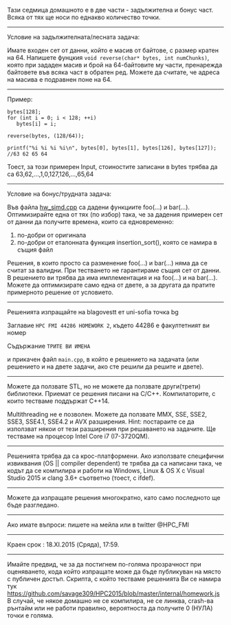﻿Тази седмица домашното е в две части - задължителна и бонус част.
Всяка от тях ще носи по еднакво количество точки.

---

Условие на задължителната/лесната задача:

Имате входен сет от данни, който е масив от байтове, с размер кратен на 64. Напишете фунцкия `void reverse(char* bytes, int numChunks)`, която при зададен масив и брой на 64-байтовите му части, пренарежда байтовете във всяка част в обратен ред. Можете да считате, че адреса на масива е подравнен поне на 64.

---

Пример:

```
bytes[128];
for (int i = 0; i < 128; ++i)
   bytes[i] = i;

reverse(bytes, (128/64));

printf("%i %i %i %i\n", bytes[0], bytes[1], bytes[126], bytes[127]); //63 62 65 64
```

Тоест, за този примерен Input, стоиностите записани в bytes трябва да са 63,62,...,1,0,127,126,...,65,64

---

Условие на бонус/трудната задача:

Във файла <a href="https://github.com/savage309/HPC2015/blob/master/homeworks/hw_simd.cpp">hw_simd.cpp</a> са дадени функциите foo(...) и bar(...). Оптимизирайте една от тях (по избор) така, че за дадения примерен сет от данни да получите времена, които са едновременно:
1. по-добри от оригинала
2. по-добри от еталонната функция insertion_sort(), която се намира в същия файл

Решения, в които просто са разменение foo(...) и bar(...) няма да се считат за валидни. При тестването не гарантираме същия сет от данни.
В решението ви трябва да има имплементация и на foo(...) и на bar(...). Можете да оптимизирате само една от двете, а за другата да пратите примерното решение от условието.

---

Решенията изпращайте на blagovestt ет uni-sofia точка bg

Заглавие `HPC FMI 44286 HOMEWORK 2`, където 44286 е факултетният ви номер

Съдържание `ТРИТЕ ВИ ИМЕНА` 

и прикачен файл `main.cpp`, в който е решението на задачата (или решението и на двете задачи, ако сте решили да решите и двете).

---

Можете да ползвате STL, но не можете да ползвате други(трети) библиотеки. 
Приемат се решения писани на C/C++.
Компилаторите, с които тестваме поддържат С++14. 

Multithreading не е позволен. Можете да ползвате MMX, SSE, SSE2, SSE3, SSE4.1, SSE4.2 и AVX разширения.
Hint: постараите се да използват някои от тези разширения при решаването на задачите.
Ще тестваме на процесор Intel Core i7 (I7-3720QM).

---

Решенията трябва да са крос-платформени. Ако използвате специфични извиквания (OS || compiler dependent) те трябва да са написани така, че кодът да се компилира и работи на Windows, Linux & OS X с Visual Studio 2015 и clang 3.6+ съответно (тоест, с ifdef).

---

Можете да изпращате решения многократно, като само последното ще бъде разгледано.

---

Ако имате въпроси: пишете на мейла или в twitter @HPC_FMI

---

Краен срок : 18.ХI.2015 (Сряда), 17:59.

---

Имайте предвид, че за да постигнем по-голяма прозрачност при оценяването, кода който изпращате може да бъде публикуван на място с публичен достъп. 
Скрипта, с който тестваме решенията Ви се намира тук https://github.com/savage309/HPC2015/blob/master/internal/homework.js
В случай, че някое домашно не се компилира, не се линква, crash-ва рънтайм или не работи правилно, вероятноста да получите 0 (НУЛА) точки е голяма.

